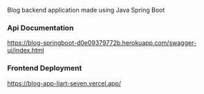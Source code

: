 Blog backend application made using Java Spring Boot

### Api Documentation

https://blog-springboot-d0e09379772b.herokuapp.com/swagger-ui/index.html

### Frontend Deployment

https://blog-app-liart-seven.vercel.app/
